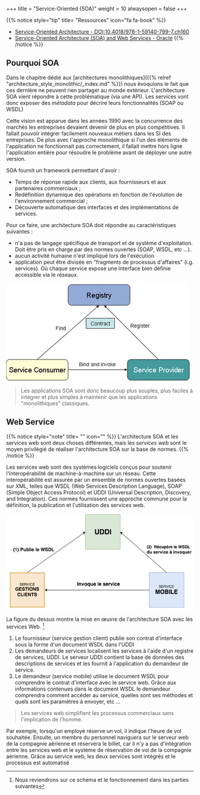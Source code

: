 +++
title = "Service-Oriented (SOA)"
weight = 10
alwaysopen = false
+++

{{% notice style="tip" title= "Ressources" icon="fa fa-book" %}}

- [Service-Oriented Architecture - DOI:10.4018/978-1-59140-799-7.ch160](https://www.researchgate.net/publication/292551195_Service-Oriented_Architecture)
- [Service-Oriented Architecture (SOA) and Web Services - Oracle](https://www.oracle.com/technical-resources/articles/javase/soa.html)
  {{% /notice %}}

## Pourquoi SOA

Dans le chapitre dédié aux [architectures monolithiques]({{% relref "architecture_style_monolithic/_index.md" %}}) nous évoquions le fait que ces dernière ne peuvent rien partager au monde extérieur. L'architecture SOA vient répondre à cette problématique (via une API). Les services vont donc exposer des _métadata_ pour décrire leurs fonctionnalités (SOAP ou WSDL)

Cette vision est apparue dans les années 1990 avec la concurrence des marchés les entreprises devaient devenir de plus en plus compétitives. Il fallait pouvoir intégrer facilement nouveaux métiers dans les SI des entreprises. De plus avec l'approche monolithique si l'un des éléments de l'application ne fonctionnait pas correctement, il fallait mettre hors ligne l'application entière pour résoudre le problème avant de déployer une autre version.

SOA fournit un framework permettant d'avoir :

- Temps de réponse rapide aux clients, aux fournisseurs et aux partenaires commerciaux ;
- Redéfinition dynamique des opérations en fonction de l'évolution de l'environnement commercial ;
- Découverte automatique des interfaces et des implémentations de services.

Pour ce faire, une architecture SOA doit répondre au caractéristiques suivantes :

- n'a pas de langage spécifique de transport et de système d'exploitation. Doit être pris en charge par des normes ouvertes (SOAP, WSDL, etc ...).
- aucun activité humaine n'est impliqué lors de l'exécution
- application peut être divisée en "fragments de processus d'affaires" (i.g. services). Où chaque service expose une interface bien définie accessible via le réseaux.

![Histoire SOA](images/histoire.png)

> Les applications SOA sont donc beaucoup plus souples, plus faciles à intégrer et plus simples à maintenir que les applications "monolithiques" classiques.

## Web Service

{{% notice style="note" title= "" icon="" %}}
L'architecture SOA et les services web sont deux choses différentes, mais les _services web_ sont le moyen privilégié de réaliser l'architecture SOA sur la base de normes.
{{% /notice %}}

Les services web sont des systèmes logiciels conçus pour soutenir l'interopérabilité de machine-à-machine sur un réseau. Cette interopérabilité est assurée par un ensemble de normes ouvertes basées sur XML, telles que WSDL (Web Services Description Language), SOAP (Simple Object Access Protocol) et UDDI (Universal Description, Discovery, and Integration). Ces normes fournissent une approche commune pour la définition, la publication et l'utilisation des services web.

![WebService](images/webservice.png?width=30pc)

La figure du dessus montre la mise en œuvre de l'architecture SOA avec les services Web. [^1]

1. Le fournisseur (service gestion client) publie son contrat d'interface sous la forme d'un document WSDL dans l'UDDI
2. Les demandeurs de services localisent les services à l'aide d'un registre de services, UDDI. Le serveur UDDI contient la base de données des descriptions de services et les fournit à l'application du demandeur de service.
3. Le demandeur (service mobile) utilise le document WSDL pour comprendre le contrat d'interface avec le service web. Grâce aux informations contenues dans le document WSDL le demandeur comprendra comment accéder au service, quelles sont ses méthodes et quels sont les paramètres à envoyer, etc ...

> Les services web simplifient les processus commerciaux sans l'implication de l'homme.

Par exemple, lorsqu'un employé réserve un vol, il indique l'heure de vol souhaitée. Ensuite, un membre du personnel naviguera sur le serveur web de la compagnie aérienne et réservera le billet, car il n'y a pas d'intégration entre les services web et le système de réservation de vol de la compagnie aérienne. Grâce au service web, les deux services sont intégrés et le processus est automatisé

[^1]: Nous reviendrons sur ce schema et le fonctionnement dans les parties suivantes
